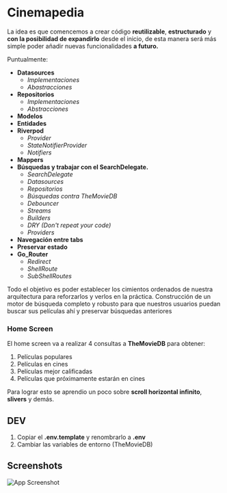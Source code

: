 
# Cinemapedia

La idea es que comencemos a crear código **reutilizable**, **estructurado** y **con la posibilidad de expandirlo** desde el inicio, de esta manera será más simple poder añadir nuevas funcionalidades **a futuro.**

Puntualmente:

- **Datasources**
  - _Implementaciones_
  - _Abastracciones_
- **Repositorios**
  - _Implementaciones_
  - _Abstracciones_
- **Modelos**
- **Entidades**
- **Riverpod**
  - _Provider_
  - _StateNotifierProvider_
  - _Notifiers_
- **Mappers**
- **Búsquedas y trabajar con el SearchDelegate.**
  - _SearchDelegate_
  - _Datasources_
  - _Repositorios_
  - _Búsquedas contra TheMovieDB_
  - _Debouncer_
  - _Streams_
  - _Builders_
  - _DRY (Don't repeat your code)_
  - _Providers_
- **Navegación entre tabs**
- **Preservar estado**
- **Go_Router**
  - _Redirect_
  -  _ShellRoute_
  - _SubShellRoutes_


Todo el objetivo es poder establecer los cimientos ordenados de nuestra arquitectura para reforzarlos y verlos en la práctica.  Construcción de un motor de búsqueda completo y robusto para que nuestros usuarios puedan buscar sus películas ahí y preservar búsquedas anteriores 

### Home Screen

El home screen va a realizar 4 consultas a **TheMovieDB** para obtener:
1. Películas populares
2. Películas en cines
3. Películas mejor calificadas
4. Películas que próximamente estarán en cines
   

Para lograr esto se aprendio un poco sobre **scroll horizontal infinito**, **slivers** y demás.

## DEV
1. Copiar el **.env.template** y renombrarlo a **.env**
2. Cambiar las variables de entorno (TheMovieDB)

## Screenshots

![App Screenshot](https://via.placeholder.com/468x300?text=App+Screenshot+Here)

